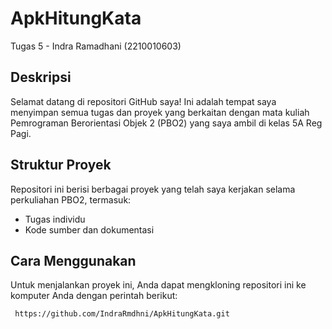 # ApkHitungKata
 Tugas 5 - Indra Ramadhani (2210010603)

## Deskripsi
Selamat datang di repositori GitHub saya! Ini adalah tempat saya menyimpan semua tugas dan proyek yang berkaitan dengan mata kuliah Pemrograman Berorientasi Objek 2 (PBO2) yang saya ambil di kelas 5A Reg Pagi.

## Struktur Proyek
Repositori ini berisi berbagai proyek yang telah saya kerjakan selama perkuliahan PBO2, termasuk:
- Tugas individu
- Kode sumber dan dokumentasi

## Cara Menggunakan
Untuk menjalankan proyek ini, Anda dapat mengkloning repositori ini ke komputer Anda dengan perintah berikut:

```bash
 https://github.com/IndraRmdhni/ApkHitungKata.git
